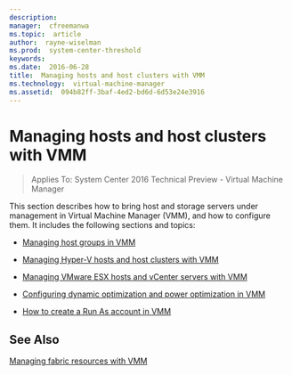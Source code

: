 ```yaml
---
description:  
manager:  cfreemanwa
ms.topic:  article
author:  rayne-wiselman
ms.prod:  system-center-threshold
keywords:  
ms.date:  2016-06-28
title:  Managing hosts and host clusters with VMM
ms.technology:  virtual-machine-manager
ms.assetid:  094b82ff-3baf-4ed2-bd6d-6d53e24e3916
---
```


# Managing hosts and host clusters with VMM

>Applies To: System Center 2016 Technical Preview - Virtual Machine Manager

This section describes how to bring host and storage servers under management in Virtual Machine Manager (VMM), and how to configure them. It includes the following sections and topics:

-   [Managing host groups in VMM](Managing-host-groups-in-VMM.md)

-   [Managing Hyper-V hosts and host clusters with VMM](Managing-Hyper-V-hosts-and-host-clusters-with-VMM.md)

-   [Managing VMware ESX hosts and vCenter servers with VMM](Managing-VMware-ESX-hosts-and-vCenter-servers-with-VMM.md)

-   [Configuring dynamic optimization and power optimization in VMM](Configuring-dynamic-optimization-and-power-optimization-in-VMM.md)

-   [How to create a Run As account in VMM](How-to-create-a-Run-As-account-in-VMM.md)

## See Also
[Managing fabric resources with VMM](Managing-fabric-resources-with-VMM.md)



